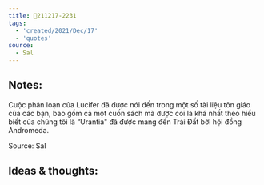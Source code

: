 ```yaml
---
title: 💬211217-2231
tags:
  - 'created/2021/Dec/17'
  - 'quotes'
source:
  - Sal
---
```


## Notes:
Cuộc phản loạn của Lucifer đã được nói đến trong một số tài liệu tôn giáo của các bạn, bao gồm cả một cuốn sách mà được coi là khá nhất theo hiểu biết của chúng tôi là “Urantia" đã được mang đến Trái Đất bởi hội đồng Andromeda.

Source: Sal

## Ideas & thoughts:
